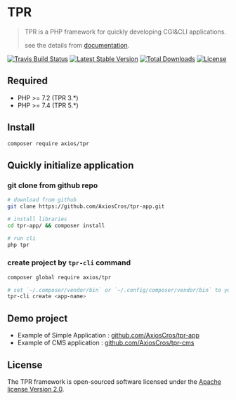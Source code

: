 # TPR

> TPR is a PHP framework for quickly developing CGI&CLI applications. 
>
> see the details from [documentation](https://github.com/AxiosCros/tpr/wiki).

[![Travis Build Status](https://travis-ci.com/AxiosCros/tpr.svg?branch=master&status=unknown)](https://travis-ci.com/AxiosCros/tpr)
[![Latest Stable Version](https://poser.pugx.org/axios/tpr/v)](//packagist.org/packages/axios/tpr)
[![Total Downloads](https://poser.pugx.org/axios/tpr/downloads)](//packagist.org/packages/axios/tpr)
[![License](https://poser.pugx.org/axios/tpr/license)](//packagist.org/packages/axios/tpr)

## Required

- PHP >= 7.2  (TPR 3.*)
- PHP >= 7.4  (TPR 5.*)

## Install

```bash
composer require axios/tpr
```

## Quickly initialize application

### git clone from github repo

```bash
# download from github
git clone https://github.com/AxiosCros/tpr-app.git

# install libraries
cd tpr-app/ && composer install

# run cli
php tpr 
```

### create project by `tpr-cli` command

```bash
composer global require axios/tpr

# set `~/.composer/vendor/bin` or `~/.config/composer/vendor/bin` to your PATH environment variable
tpr-cli create <app-name>
```

## Demo project

- Example of Simple Application : [github.com/AxiosCros/tpr-app](https://github.com/AxiosCros/tpr-app)
- Example of CMS application : [github.com/AxiosCros/tpr-cms](https://github.com/AxiosCros/tpr-cms)

## License

The TPR framework is open-sourced software licensed under the [Apache license Version 2.0](http://www.apache.org/licenses/LICENSE-2.0).
